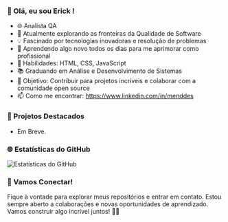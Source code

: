 ### 👋 Olá, eu sou Erick !

- 🌐 Analista QA
- 🚀 Atualmente explorando as fronteiras da Qualidade de Software
- 💡 Fascinado por tecnologias inovadoras e resolução de problemas
- 🌱 Aprendendo algo novo todos os dias para me aprimorar como profissional
- 🔧 Habilidades: HTML, CSS, JavaScript
- 📚 Graduando em Análise e Desenvolvimento de Sistemas
- 🎯 Objetivo: Contribuir para projetos incríveis e colaborar com a comunidade open source
- 📫 Como me encontrar: https://www.linkedin.com/in/menddes

### 🚀 Projetos Destacados

- Em Breve.

### 🌐 Estatísticas do GitHub

![Estatísticas do GitHub](https://github-readme-stats.vercel.app/api?username=seu-username&show_icons=true&count_private=true&hide=contribs)

### 🤝 Vamos Conectar!

Fique à vontade para explorar meus repositórios e entrar em contato. Estou sempre aberto a colaborações e novas oportunidades de aprendizado. Vamos construir algo incrível juntos! 👨‍💻


